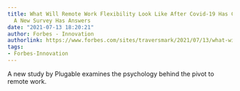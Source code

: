 ```yaml
---
title: What Will Remote Work Flexibility Look Like After Covid-19 Has Come And Gone?
  A New Survey Has Answers
date: "2021-07-13 18:20:21"
author: Forbes - Innovation
authorlink: https://www.forbes.com/sites/traversmark/2021/07/13/what-will-remote-work-flexibility-look-like-after-covid-19-has-come-and-gone-a-new-survey-has-answers/
tags:
- Forbes-Innovation
---
```

A new study by Plugable examines the psychology behind the pivot to remote work.